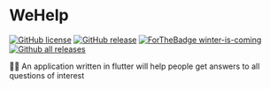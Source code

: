 # WeHelp
[![GitHub license](https://img.shields.io/github/license/Naereen/StrapDown.js.svg)](https://github.com/ars-kalinichenko/WeHelp/blob/master/LICENSE)
[![GitHub release](https://img.shields.io/github/release/Naereen/StrapDown.js.svg)](https://github.com/ars-kalinichenko/WeHelp/releases)
[![ForTheBadge winter-is-coming](http://ForTheBadge.com/images/badges/winter-is-coming.svg)](https://www.notion.so/besteldechaos/Arseny-Kalinichenko-af0853f1e7cb45c29905b98d8d249538)
[![Github all releases](https://img.shields.io/github/downloads/Naereen/StrapDown.js/total.svg)](https://github.com/ars-kalinichenko/WeHelp/releases)

🙋🏻 An application written in flutter will help people get answers to all questions of interest
